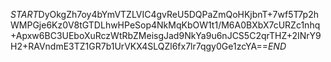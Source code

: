 $START$DyOkgZh7oy4bYmVTZLVIC4gvReU5DQPaZmQoHKjbnT+7wf5T7p2hWMPGje6Kz0V8tGTDLhwHPeSop4NkMqKbOW1t1/M6A0BXbX7cURZc1nhq+Apxw6BC3UEboXuRczWtRbZMeisgJad9NkYa9u6nJCS5C2qrTHZ+2INrY9H2+RAVndmE3TZ1GR7b1UrVKX4SLQZl6fx7lr7qgy0Ge1zcYA==$END$